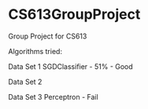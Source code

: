 CS613GroupProject
=================

Group Project for CS613

Algorithms tried:

Data Set 1
SGDClassifier - 51% - Good

Data Set 2


Data Set 3
Perceptron - Fail